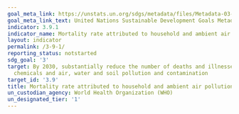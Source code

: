 ```yaml
---
goal_meta_link: https://unstats.un.org/sdgs/metadata/files/Metadata-03-09-01.pdf
goal_meta_link_text: United Nations Sustainable Development Goals Metadata (pdf 865kB)
indicator: 3.9.1
indicator_name: Mortality rate attributed to household and ambient air pollution
layout: indicator
permalink: /3-9-1/
reporting_status: notstarted
sdg_goal: '3'
target: By 2030, substantially reduce the number of deaths and illnesses from hazardous
  chemicals and air, water and soil pollution and contamination
target_id: '3.9'
title: Mortality rate attributed to household and ambient air pollution
un_custodian_agency: World Health Organization (WHO)
un_designated_tier: '1'
---
```

